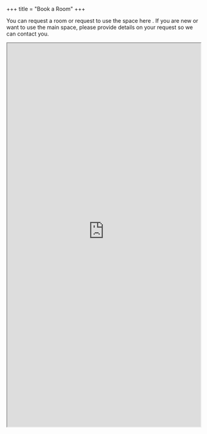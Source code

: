 +++
title = "Book a Room"
+++

You can request a room or request to use the space here . If you are new or want to use the main space, please provide details on your request so we can contact you.

<iframe class="mt-4" src="https://cultivationspace.skedda.com/booking?embedded=true" style="width: 100%; height: 1000px"></iframe>